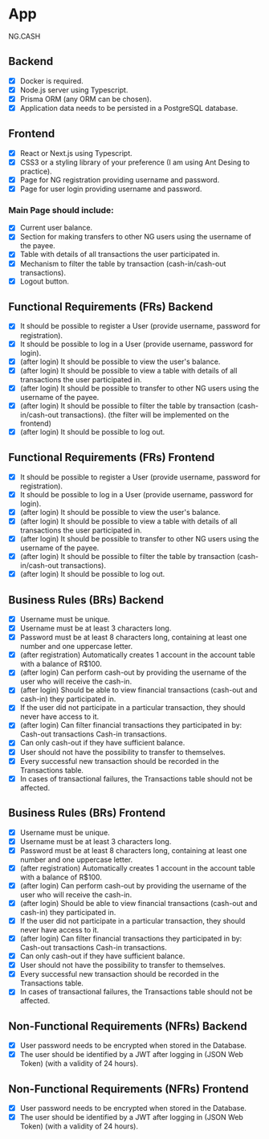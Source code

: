# App

NG.CASH

## Backend

- [x] Docker is required.
- [x] Node.js server using Typescript.
- [x] Prisma ORM (any ORM can be chosen).
- [x] Application data needs to be persisted in a PostgreSQL database.

## Frontend

- [x] React or Next.js using Typescript.
- [x] CSS3 or a styling library of your preference (I am using Ant Desing to practice).
- [x] Page for NG registration providing username and password.
- [x] Page for user login providing username and password.

### Main Page should include:

- [x] Current user balance.
- [x] Section for making transfers to other NG users using the username of the payee.
- [x] Table with details of all transactions the user participated in.
- [x] Mechanism to filter the table by transaction (cash-in/cash-out transactions).
- [x] Logout button.

## Functional Requirements (FRs) Backend

- [x] It should be possible to register a User (provide username, password for registration).
- [x] It should be possible to log in a User (provide username, password for login).
- [x] (after login) It should be possible to view the user's balance.
- [x] (after login) It should be possible to view a table with details of all transactions the user participated in.
- [x] (after login) It should be possible to transfer to other NG users using the username of the payee.
- [x] (after login) It should be possible to filter the table by transaction (cash-in/cash-out transactions). (the filter will be implemented on the frontend)
- [x] (after login) It should be possible to log out.

## Functional Requirements (FRs) Frontend

- [x] It should be possible to register a User (provide username, password for registration).
- [x] It should be possible to log in a User (provide username, password for login).
- [x] (after login) It should be possible to view the user's balance.
- [x] (after login) It should be possible to view a table with details of all transactions the user participated in.
- [x] (after login) It should be possible to transfer to other NG users using the username of the payee.
- [x] (after login) It should be possible to filter the table by transaction (cash-in/cash-out transactions).
- [x] (after login) It should be possible to log out.

## Business Rules (BRs) Backend

- [x] Username must be unique.
- [x] Username must be at least 3 characters long.
- [x] Password must be at least 8 characters long, containing at least one number and one uppercase letter.
- [x] (after registration) Automatically creates 1 account in the account table with a balance of R$100.
- [x] (after login) Can perform cash-out by providing the username of the user who will receive the cash-in.
- [x] (after login) Should be able to view financial transactions (cash-out and cash-in) they participated in.
- [x] If the user did not participate in a particular transaction, they should never have access to it.
- [x] (after login) Can filter financial transactions they participated in by:
      Cash-out transactions
      Cash-in transactions.
- [x] Can only cash-out if they have sufficient balance.
- [x] User should not have the possibility to transfer to themselves.
- [x] Every successful new transaction should be recorded in the Transactions table.
- [x] In cases of transactional failures, the Transactions table should not be affected.

## Business Rules (BRs) Frontend

- [x] Username must be unique.
- [x] Username must be at least 3 characters long.
- [x] Password must be at least 8 characters long, containing at least one number and one uppercase letter.
- [x] (after registration) Automatically creates 1 account in the account table with a balance of R$100.
- [x] (after login) Can perform cash-out by providing the username of the user who will receive the cash-in.
- [x] (after login) Should be able to view financial transactions (cash-out and cash-in) they participated in.
- [x] If the user did not participate in a particular transaction, they should never have access to it.
- [x] (after login) Can filter financial transactions they participated in by:
      Cash-out transactions
      Cash-in transactions.
- [x] Can only cash-out if they have sufficient balance.
- [x] User should not have the possibility to transfer to themselves.
- [x] Every successful new transaction should be recorded in the Transactions table.
- [x] In cases of transactional failures, the Transactions table should not be affected.

## Non-Functional Requirements (NFRs) Backend

- [x] User password needs to be encrypted when stored in the Database.
- [x] The user should be identified by a JWT after logging in (JSON Web Token) (with a validity of 24 hours).

## Non-Functional Requirements (NFRs) Frontend

- [x] User password needs to be encrypted when stored in the Database.
- [x] The user should be identified by a JWT after logging in (JSON Web Token) (with a validity of 24 hours).
